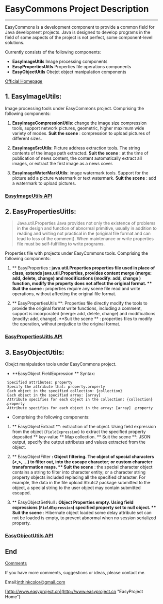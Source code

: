 # EasyCommons Project Description

---------------

EasyCommons is a development component to provide a common field for Java development projects. Java is designed to develop programs in the field of some aspects of the project is not perfect, some component-level solutions.

Currently consists of the following components:

- **EasyImageUtils**  Image processing components
- **EasyPropertiesUitls**  Properties file operations components
- **EasyObjectUtils** Obejct object manipulation components


[Official Homepage](http://www.easyproject.cn/easycommons/en/index.jsp 'Official Homepage')

##  1. EasyImageUtils:

Image processing tools under EasyCommons project. Comprising the following components:
1. **EasyImageCompressionUtils**: change the image size compression tools, support network pictures, geometric, higher maximum wide variety of modes.
**Suit the scene** : compression to upload pictures of different sizes.

2. **EasyImageSrcUtils**: Picture address extraction tools. The string contents of the image path extracted.
**Suit the scene** : at the time of publication of news content, the content automatically extract all images, or extract the first image as a news cover.

3. **EasyImageWaterMarkUtils**: image watermark tools. Support for the picture add a picture watermark or text watermark.
**Suit the scene** : add a watermark to upload pictures.
### [EasyImageUtils API](EasyImageUtils-API-en.md "EasyImageUtils API")


##  2. EasyPropertiesUitls:

> Java.util.Properties Java provides not only the existence of problems in the design and function of abnormal primitive, usually in addition to reading and writing not practical in the (original file format and can lead to loss of the comment). When maintenance or write properties file must be self-fulfilling to write programs.

Properties file with projects under EasyCommons tools. Comprising the following components:

1. ** EasyProperties **: java.util.Properties properties file used in place of class, extends java.util.Properties, provides content merge (merge: add, delete, change) and modifications (modify: add, change ) function, modify the property does not affect the original format.
** Suit the scene** : properties require any scene file read and write operations, without affecting the original file format.

2. ** EasyPropertiesUtils **: Properties file directly modify the tools to provide the original format write functions, including a comment, support is incorporated (merge: add, delete, change) and modifications (modify: add, change).
**Suit the scene ** : properties files to modify the operation, without prejudice to the original format.

### [EasyPropertiesUitls API](EasyPropertiesUitls-API-en.md "EasyPropertiesUitls API")


##  3. EasyObjectUtils:

Obejct manipulation tools under EasyCommons project.

- **EasyObject FieldExpression ** Syntax:
```
 Specified attributes: property
 Specify the attribute that: property.property
 Each object in the specified collection: {collection}
 Each object in the specified array: [array]
 Attribute specifies for each object in the collection: {collection} .property
 Attribute specifies for each object in the array: [array] .property
```

- Comprising the following components:
 
1. ** EasyObjectExtract **: extraction of the object. Using field expression from the object (`FieldExpression`) to extract the specified property deposited ** key-value ** Map collection.
** Suit the scene **: JSON output, specify the output attributes and values extracted from the object.

2. ** EasyObjectFilter **: Object filtering. The object of special characters (<,>, ...) to filter out, into the escape character; or custom character transformation maps.
** Suit the scene** : the special character object contains a string to filter into character entity; or a character string property objects included replacing all the specified character. For example, the data in the file upload Struts2 package submitted to the object, a special string to the user object may contain submitted escaped.

3. ** EasyObjectSetNull **: Object Properties empty. Using field expressions (`FieldExpression`) specified property set to null object.
  ** Suit the scene** : Hibernate object loaded some delay attribute set can not be loaded is empty, to prevent abnormal when no session serialized property.
 
### [EasyObjectUtils API](EasyObjectUtils-API-en.md "EasyObjectUtils API")




## End

[Comments](http://www.easyproject.cn/easycommons/en/index.jsp#about 'Comments')

If you have more comments, suggestions or ideas, please contact me.

Email:<inthinkcolor@gmail.com>

[http://www.easyproject.cn](http://www.easyproject.cn "EasyProject Home")
